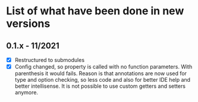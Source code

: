 # List of what have been done in new versions

## 0.1.x - 11/2021

- [x] Restructured to submodules
- [x] Config changed, so property is called with no function parameters. With parenthesis it would fails. Reason is that annotations are now used for type and option checking, so less code and also for better IDE help and better intellisense. It is not possible to use custom getters and setters anymore.